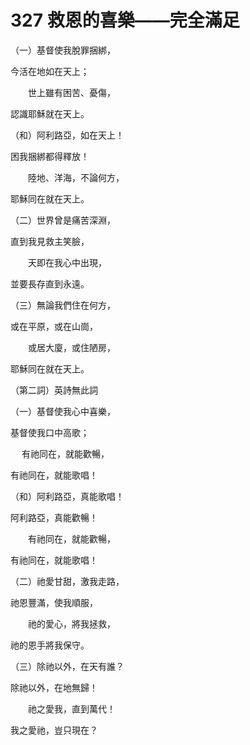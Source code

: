 # 327 救恩的喜樂——完全滿足

（一）基督使我脫罪捆綁，

今活在地如在天上；

　　世上雖有困苦、憂傷，

認識耶穌就在天上。

（和）阿利路亞，如在天上！

困我捆綁都得釋放！

　　陸地、洋海，不論何方，

耶穌同在就在天上。

（二）世界曾是痛苦深淵，

直到我見救主笑臉，

　　天即在我心中出現，

並要長存直到永遠。

（三）無論我們住在何方，

或在平原，或在山崗，

　　或居大廈，或住陋房，

耶穌同在就在天上。

（第二詞）英詩無此詞

（一）基督使我心中喜樂，

基督使我口中高歌；

　 有祂同在，就能歡暢，

有祂同在，就能歌唱！

（和）阿利路亞，真能歌唱！

阿利路亞，真能歡暢！

　　有祂同在，就能歡暢，

有祂同在，就能歌唱！

（二）祂愛甘甜，激我走路，

祂恩豐滿，使我順服，

　　祂的愛心，將我拯救，

祂的恩手將我保守。

（三）除祂以外，在天有誰？

除祂以外，在地無歸！

　　祂之愛我，直到萬代！

我之愛祂，豈只現在？

